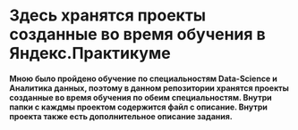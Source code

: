 # Здесь хранятся проекты созданные во время обучения в Яндекс.Практикуме 
#### Мною было пройдено обучение по специальностям Data-Science и Аналитика данных, поэтому в данном репозитории хранятся проекты созданные во время обучения по обеим специальностям. Внутри папки с каждмы проектом содержится файл с описание. Внутри проекта также есть дополнительное описание задания.
